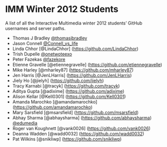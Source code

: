 # IMM Winter 2012 Students

A list of all the Interactive Multimedia winter 2012 students’ GitHub usernames and server paths.

- Thomas J Bradley [@thomasjbradley](https://github.com/thomasjbradley)
- Jason Connell [@Connell_vs_life](https://github.com/conn0146)
- Linda Chhor [@LindaChhor] (https://github.com/LindaChhor)
- Trish Dupelle [@onetwoteexo](https://github.com/pixelles)
- Peter Fazekas [@fazekore](https://github.com/fazekore)
- Etienne Gravelle [@etiennegravelle] (https://github.com/etiennegravelle) 
- Mike Harley [@mharley87] (https://github.com/mharley87)
- Jen Harris [@JenLHarris] (https://github.com/JenLHarris)
- Jiely Ho [@jielyh] (https://github.com/jielyh) 
- Tracy Karnabi [@tracyk] (https://github.com/tracyk)
- Aditya Gupta [@adixime] (https://github.com/adixime)
- Alison Kellar [@Kell0301] (https://github.com/Kell0301)
- Amanda Marochko [@amandamarochko] (https://github.com/amandamarochko)
- Mary Sarsfield [@msarsfield] (https://github.com/msarsfield)
- Abhay Sharma [@abhaysharma] (https://github.com/abhaysharma) [@edumedia](http://imm.edumedia.ca/shar0261/)
- Roger van Koughnett [@vank0026] (https://github.com/vank0026)
- Deanna Wadden [@wadd0032] (https://github.com/wadd0032)
- Pat Wilkins [@snikliwp] (https://github.com/snikliwp)